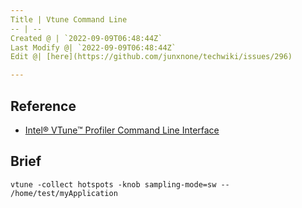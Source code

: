 ```yaml
---
Title | Vtune Command Line
-- | --
Created @ | `2022-09-09T06:48:44Z`
Last Modify @| `2022-09-09T06:48:44Z`
Edit @| [here](https://github.com/junxnone/techwiki/issues/296)

---
```

## Reference
- [Intel® VTune™ Profiler Command Line Interface](https://www.intel.com/content/www/us/en/develop/documentation/vtune-help/top/command-line-interface.html)

## Brief

```
vtune -collect hotspots -knob sampling-mode=sw -- /home/test/myApplication
```
